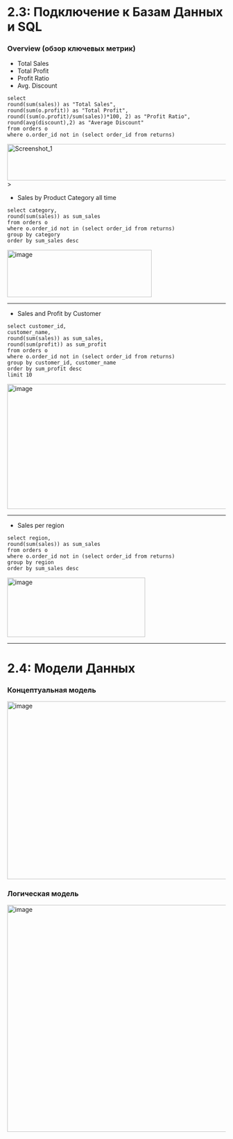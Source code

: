 # 2.3: Подключение к Базам Данных и SQL

### Overview (обзор ключевых метрик)
> 
+ Total Sales
+ Total Profit
+ Profit Ratio
+ Avg. Discount
```
select 
round(sum(sales)) as "Total Sales",
round(sum(o.profit)) as "Total Profit",
round((sum(o.profit)/sum(sales))*100, 2) as "Profit Ratio",
round(avg(discount),2) as "Average Discount"
from orders o 
where o.order_id not in (select order_id from returns)
```
<img width="713" height="84" alt="Screenshot_1" src="https://github.com/user-attachments/assets/744d535a-9059-492b-938b-2e4c2354357e" />
> 

+ Sales by Product Category all time
```
select category,
round(sum(sales)) as sum_sales
from orders o 
where o.order_id not in (select order_id from returns)
group by category 
order by sum_sales desc
```
<img width="333" height="109" alt="image" src="https://github.com/user-attachments/assets/b749b8b1-efce-43dd-a1bc-e4838b0edb2c" />

---


+ Sales and Profit by Customer
```
select customer_id,
customer_name,
round(sum(sales)) as sum_sales,
round(sum(profit)) as sum_profit
from orders o 
where o.order_id not in (select order_id from returns)
group by customer_id, customer_name
order by sum_profit desc
limit 10
```
<img width="692" height="288" alt="image" src="https://github.com/user-attachments/assets/10aa9916-7643-4158-bd44-bf3231257d56" />

---


+ Sales per region
```
select region,
round(sum(sales)) as sum_sales
from orders o 
where o.order_id not in (select order_id from returns)
group by region
order by sum_sales desc
```
<img width="318" height="137" alt="image" src="https://github.com/user-attachments/assets/2c669df8-9f35-416a-8c10-19cfa69664da" />

___
# 2.4: Модели Данных

### **Концептуальная модель**

<img width="778" height="410" alt="image" src="https://github.com/user-attachments/assets/92cfdaa2-12dc-4529-9308-e6eb472df03d" />

### **Логическая модель**

<img width="965" height="523" alt="image" src="https://github.com/user-attachments/assets/9dc04a4e-de28-4e7f-a5d4-1bcc26d87766" />
